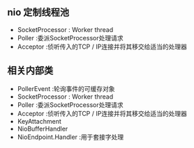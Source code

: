 ## nio 定制线程池
- SocketProcessor : Worker thread
- Poller :委派SocketProcessor处理请求
- Acceptor :侦听传入的TCP / IP连接并将其移交给适当的处理器
## 相关内部类
- PollerEvent :轮询事件的可缓存对象
- SocketProcessor : Worker thread
- Poller :委派SocketProcessor处理请求
- Acceptor :侦听传入的TCP / IP连接并将其移交给适当的处理器
- KeyAttachment
- NioBufferHandler
- NioEndpoint.Handler :用于套接字处理

